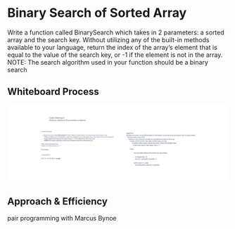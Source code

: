 # Binary Search of Sorted Array
<!-- Description of the challenge -->
Write a function called BinarySearch which takes in 2 parameters: a sorted array and the search key. Without utilizing any of the built-in methods available to your language, return the index of the array’s element that is equal to the value of the search key, or -1 if the element is not in the array.
NOTE: The search algorithm used in your function should be a binary search

## Whiteboard Process
<!-- Embedded whiteboard image -->

![Array Binary Search whiteboard](../assets/codechallenge3.png)

## Approach & Efficiency
<!-- What approach did you take? Discuss Why. What is the Big O space/time for this approach? -->

pair programming with Marcus Bynoe

